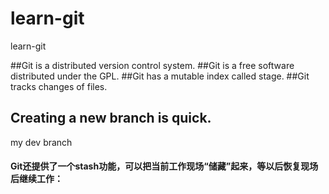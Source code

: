 # learn-git
learn-git

##Git is a distributed version control system.
##Git is a free software distributed under the GPL.
##Git has a mutable index called stage.
##Git tracks changes of files.
## Creating a new branch is quick.



my dev branch

#### Git还提供了一个stash功能，可以把当前工作现场“储藏”起来，等以后恢复现场后继续工作：

